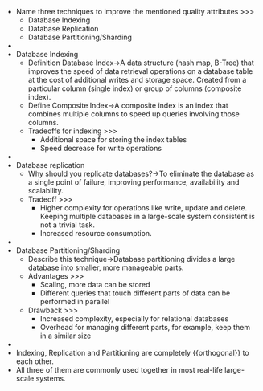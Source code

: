 - Name three techniques to improve the mentioned quality attributes >>>
    - Database Indexing
    - Database Replication
    - Database Partitioning/Sharding
- 
- Database Indexing
    - Definition Database Index→A data structure (hash map, B-Tree) that improves the speed of data retrieval operations on a database table at the cost of additional writes and storage space. Created from a particular column (single index) or group of columns (composite index). 
    - Define Composite Index→A composite index is an index that combines multiple columns to speed up queries involving those columns.
    - Tradeoffs for indexing >>>
        - Additional space for storing the index tables
        - Speed decrease for write operations
- 
- Database replication
    - Why should you replicate databases?→To eliminate the database as a single point of failure, improving performance, availability and scalability.
    - Tradeoff >>>
        - Higher complexity for operations like write, update and delete. Keeping multiple databases in a large-scale system consistent is not a trivial task.
        - Increased resource consumption.
- 
- Database Partitioning/Sharding
    - Describe this technique→Database partitioning divides a large database into smaller, more manageable parts.
    - Advantages >>>
        - Scaling, more data can be stored
        - Different queries that touch different parts of data can be performed in parallel
    - Drawback >>>
        - Increased complexity, especially for relational databases
        - Overhead for managing different parts, for example, keep them in a similar size
- 
- Indexing, Replication and Partitioning are completely {{orthogonal}} to each other. 
- All three of them are commonly used together in most real-life large-scale systems.
